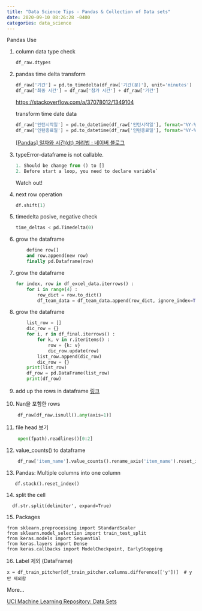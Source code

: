 ```yaml
---
title: "Data Science Tips - Pandas & Collection of Data sets" 
date: 2020-09-10 08:26:28 -0400
categories: data_science 
---
```


Pandas Use

1. column data type check

	```python
	df_raw.dtypes
	```
	
2. pandas time delta transform

	```python
	df_raw['기간'] = pd.to_timedelta(df_raw['기간(분)'], unit='minutes')
	df_raw['최종 시간'] = df_raw['참가 시간'] + df_raw['기간']
	```
	https://stackoverflow.com/a/37078012/1349104

	transform time date data
	```python
	df_raw['인턴시작일'] = pd.to_datetime(df_raw['인턴시작일'], format='%Y-%m-%d', errors='raise').dt.date
	df_raw['인턴종료일'] = pd.to_datetime(df_raw['인턴종료일'], format='%Y-%m-%d', errors='raise').dt.date
	```
	[[Pandas] 일자와 시간(dt) 처리법 : 네이버 블로그](https://m.blog.naver.com/PostView.nhn?blogId=wideeyed&logNo=221603462366&proxyReferer=https:%2F%2Fwww.google.com%2F)
	
3. typeError-dataframe is not callable.
	```python 
	1. Should be change from () to []
	2. Before start a loop, you need to declare variable`
	```
	Watch out!
	
4. next row operation 
	```python
	df.shift(1)
	```
	
5. timedelta posive, negative check
	```python
	time_deltas < pd.Timedelta(0)
	```

6. grow the dataframe 
	```python
		define row[]
		and row.append(new row)
		finally pd.Dataframe(row)
	```
7. grow the dataframe
	```python 
	for index, row in df_excel_data.iterrows() :
		for i in range(4) :
			row_dict = row.to_dict()
			df_team_data = df_team_data.append(row_dict, ignore_index=True)
   ```
8. grow the dataframe
	```python
		list_row = []
		dic_row = {}
		for i, r in df_final.iterrows() :
			for k, v in r.iteritems() :
				row = {k: v}
				dic_row.update(row)
			list_row.append(dic_row)
			dic_row = {}
		print(list_row)
		df_row = pd.DataFrame(list_row)
		print(df_row)
	```

9. add up the rows in dataframe
    <a href='https://www.codegrepper.com/code-examples/delphi/append+rows+to+dataframe+pandas'>링크</a>

10. Nan을 포함한 rows
```python
    df_raw[df_raw.isnull().any(axis=1)]
```

11. file head 보기 
```python
	open(fpath).readlines()[0:2]
```

12. value_counts() to dataframe
```python
    df_raw['item_name'].value_counts().rename_axis('item_name').reset_index(name='counts')
```

13. Pandas: Multiple columns into one column
```
   df.stack().reset_index()
```

14. split the cell 
```
  df.str.split(delimiter', expand=True)
```

15. Packages 
```
from sklearn.preprocessing import StandardScaler
from sklearn.model_selection import train_test_split
from keras.models import Sequential
from keras.layers import Dense
from keras.callbacks import ModelCheckpoint, EarlyStopping
```

16. Label 제외 (DataFrame)
```
x = df_train_pitcher[df_train_pitcher.columns.difference(['y'])]  # y만 제외함 
```

More...

[UCI Machine Learning Repository: Data Sets](https://archive.ics.uci.edu/ml/datasets.php)